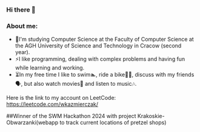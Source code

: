 ### Hi there 👋

### About me:
- 🌱I'm studying Computer Science at the Faculty of Computer Science at the AGH University of Science and Technology in Cracow (second year).
- ⚡I like programming, dealing with complex problems and having fun while learning and working.
- ⏳In my free time I like to swim🏊, ride a bike🚴🏼, discuss with my friends🗣️, but also watch movies🎥 and listen to music🎶.

Here is the link to my account on LeetCode:
https://leetcode.com/wkazmierczak/


<!--
**wkazmierczak/wkazmierczak** is a ✨ _special_ ✨ repository because its `README.md` (this file) appears on your GitHub profile.

Here are some ideas to get you started:

- 🔭 I’m currently working on ...
- 🌱 I’m currently learning ...
- 👯 I’m looking to collaborate on ...
- 🤔 I’m looking for help with ...
- 💬 Ask me about ...
- 📫 How to reach me: ...
- 😄 Pronouns: ...
- ⚡ Fun fact: ...
-->

##Winner of the SWM Hackathon 2024 with project Krakoskie-Obwarzanki(webapp to track current locations of pretzel shops)
